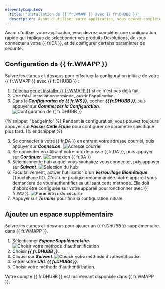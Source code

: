 ```yaml
---
eleventyComputed:
  title: "Installation de {{ fr.WMAPP }} avec {{ fr.DHUBB }}"
  description: Avant d'utiliser votre application, vous devrez compléter une configuration rapide qui implique de sélectionner vos produits Devolutions, de vous connecter à votre {{ fr.DA }}, et de configurer certains paramètres de sécurité.
---
```

Avant d'utiliser votre application, vous devrez compléter une configuration rapide qui implique de sélectionner vos produits Devolutions, de vous connecter à votre {{ fr.DA }}, et de configurer certains paramètres de sécurité.

## Configuration de {{ fr.WMAPP }}

Suivre les étapes ci-dessous pour effectuer la configuration initiale de votre {{ fr.WMAPP }} avec {{ fr.DHUBB }} :

1. [Télécharger et installer {{ fr.WMAPP }}](https://devolutions.net/workspace/) si ce n'est pas déjà fait.
1. Une fois l'installation terminée, ouvrir l'application.
1. Dans la ***Configuration de {{ fr.WS }}***, cocher ***{{ fr.DHUBB }}***, puis appuyer sur ***Commencer la Configuration***.
![Configuration de {{ fr.DHUBB }}](https://cdnweb.devolutions.net/docs/docs_en_hub_Hub2210.png)

{% snippet, "badgeInfo" %}
Pendant la configuration, vous pouvez toujours appuyer sur ***Passer Cette Étape*** pour configurer ce paramètre spécifique plus tard.
{% endsnippet %}

3. Se connecter à votre {{ fr.DA }} en entrant votre adresse courriel, puis appuyer sur ***Connexion***.
![Adresse courriel](https://cdnweb.devolutions.net/docs/docs_en_hub_Hub2211.png)
1. Se connecter en utilisant votre mot de passe {{ fr.DA }}, puis appuyer sur ***Continuer***.
![Connexion {{ fr.DA }}](https://cdnweb.devolutions.net/docs/docs_en_hub_Hub2212.png)
1. Sélectionner le hub auquel vous souhaitez vous connecter, puis appuyer sur ***Suivant***.
![Sélection du hub](https://cdnweb.devolutions.net/docs/docs_en_hub_Hub2213.png)
1. Facultativement, activer l'utilisation d'un ***Verrouillage Biométrique*** (Touch/Face ID). C'est une pratique recommandée. Votre appareil vous demandera de vous authentifier en utilisant cette méthode. Elle doit d'abord être configurée sur votre appareil pour fonctionner avec {{ fr.WS }}.
![Paramètres de sécurité](https://cdnweb.devolutions.net/docs/docs_en_hub_Hub2214.png)
1. Appuyer sur ***Terminé*** pour finir la configuration initiale.

## Ajouter un espace supplémentaire

Suivre les étapes ci-dessous pour ajouter un {{ fr.DHUBB }} supplémentaire dans {{ fr.WMAPP }}.

1. Sélectionner ***Espace Supplémentaire***.
![Choisir votre méthode d'authentification](https://cdnweb.devolutions.net/docs/docs_en_hub_Hub6104.png)
1. Choisir ***{{ fr.DHUBB }}***.
1. Cliquer sur ***Suivant***.
![Choisir votre méthode d'authentification](https://cdnweb.devolutions.net/docs/docs_en_hub_Hub6105.png)
1. Entrer votre ***URL {{ fr.DHUBB }}***.
1. Choisir votre méthode d'authentification.

Votre compte {{ fr.DHUBB }} est maintenant disponible dans {{ fr.WMAPP }}.
